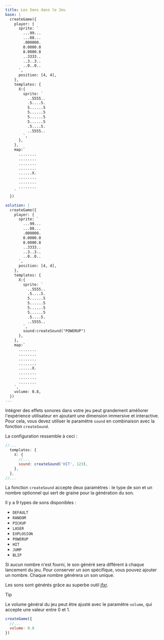 ```yaml
---
title: Les Sons dans le Jeu
base: |
  createGame({
    player: {
      sprite: `
        ...99...
        ...88...
        .000000.
        0.0000.0
        8.0000.8
        ..3333..
        ..3..3..
        ..0..0..
      `,
      position: [4, 4],
    },
    templates: {
      X:{
        sprite: `
          ..5555..
          .5....5.
          5......5
          5......5
          5......5
          5......5
          .5....5.
          ..5555..
        `,
      },
    },
    map:`
      ........
      ........
      ........
      ........
      ......X.
      ........
      ........
      ........
    `
  })

solution: |
  createGame({
    player: {
      sprite: `
        ...99...
        ...88...
        .000000.
        0.0000.0
        8.0000.8
        ..3333..
        ..3..3..
        ..0..0..
      `,
      position: [4, 4],
    },
    templates: {
      X:{
        sprite: `
          ..5555..
          .5....5.
          5......5
          5......5
          5......5
          5......5
          .5....5.
          ..5555..
        `,
        sound:createSound("POWERUP")
      },
    },
    map:`
      ........
      ........
      ........
      ........
      ......X.
      ........
      ........
      ........
    `,
    volume: 0.8,
  })
---
```


Intégrer des effets sonores dans votre jeu peut grandement améliorer l'expérience utilisateur en ajoutant une dimension immersive et interactive. Pour cela, vous devez utiliser le paramètre `sound` en combinaison avec la fonction `createSound`.

La configuration ressemble à ceci :

```js
//...
  templates: {
    X: {
      //...
      sound: createSound('HIT', 123),
    },
  },
//...
```

La fonction `createSound` accepte deux paramètres : le type de son et un nombre optionnel qui sert de graine pour la génération du son.

Il y a 9 types de sons disponibles :

- `DEFAULT`
- `RANDOM`
- `PICKUP`
- `LASER`
- `EXPLOSION`
- `POWERUP`
- `HIT`
- `JUMP`
- `BLIP`

Si aucun nombre n'est fourni, le son généré sera différent à chaque lancement du jeu. Pour conserver un son spécifique, vous pouvez ajouter un nombre. Chaque nombre générera un son unique.

Les sons sont générés grâce au superbe outil [jfxr](https://jfxr.frozenfractal.com/).

> [!TIP]
> Le volume général du jeu peut être ajusté avec le paramètre `volume`, qui accepte une valeur entre 0 et 1.
>
> ```js
> createGame({
> 	//...
> 	volume: 0.8
> })
> ```
